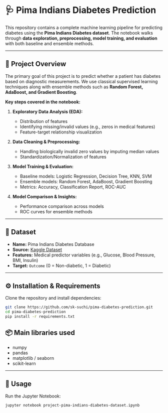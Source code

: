 # 🩺 Pima Indians Diabetes Prediction  

This repository contains a complete machine learning pipeline for predicting diabetes using the **Pima Indians Diabetes dataset**. The notebook walks through **data exploration, preprocessing, model training, and evaluation** with both baseline and ensemble methods.  

---

## 📌 Project Overview  
The primary goal of this project is to predict whether a patient has diabetes based on diagnostic measurements. We use classical supervised learning techniques along with ensemble methods such as **Random Forest, AdaBoost, and Gradient Boosting**.  

**Key steps covered in the notebook:**  
1. **Exploratory Data Analysis (EDA):**  
   - Distribution of features  
   - Identifying missing/invalid values (e.g., zeros in medical features)  
   - Feature-target relationship visualization  

2. **Data Cleaning & Preprocessing:**  
   - Handling biologically invalid zero values by imputing median values  
   - Standardization/Normalization of features  

3. **Model Training & Evaluation:**  
   - Baseline models: Logistic Regression, Decision Tree, KNN, SVM  
   - Ensemble models: Random Forest, AdaBoost, Gradient Boosting  
   - Metrics: Accuracy, Classification Report, ROC-AUC  

4. **Model Comparison & Insights:**  
   - Performance comparison across models  
   - ROC curves for ensemble methods  

---

## 📂 Dataset  
- **Name:** Pima Indians Diabetes Database  
- **Source:** [Kaggle Dataset](https://www.kaggle.com/datasets/uciml/pima-indians-diabetes-database)  
- **Features:** Medical predictor variables (e.g., Glucose, Blood Pressure, BMI, Insulin)  
- **Target:** `Outcome` (0 = Non-diabetic, 1 = Diabetic)  

---

## ⚙️ Installation & Requirements  
Clone the repository and install dependencies:  

```bash
git clone https://github.com/sk-suchi/pima-diabetes-prediction.git
cd pima-diabetes-prediction
pip install -r requirements.txt
```

## 📦 Main libraries used
- numpy  
- pandas  
- matplotlib / seaborn  
- scikit-learn  

---

## 🚀 Usage
Run the Jupyter Notebook:

```bash
jupyter notebook project-pima-indians-diabetes-dataset.ipynb
```